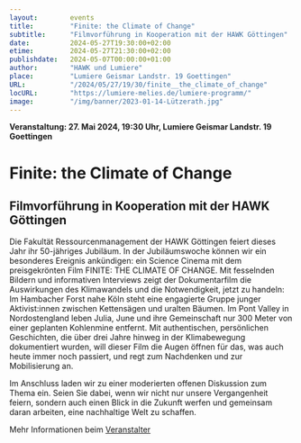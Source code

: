 ```yaml
---
layout:        events
title:         "Finite: the Climate of Change"
subtitle:      "Filmvorführung in Kooperation mit der HAWK Göttingen"
date:          2024-05-27T19:30:00+02:00
etime:         2024-05-27T21:30:00+02:00
publishdate:   2024-05-07T00:00:00+01:00
author:        "HAWK und Lumiere"
place:         "Lumiere Geismar Landstr. 19 Goettingen"
URL:           "/2024/05/27/19/30/finite__the_climate_of_change"
locURL:        "https://lumiere-melies.de/lumiere-programm/"
image:         "/img/banner/2023-01-14-Lützerath.jpg"
---
```


**Veranstaltung: 27. Mai 2024, 19:30 Uhr, Lumiere Geismar Landstr. 19 Goettingen**

Finite: the Climate of Change
===========

Filmvorführung in Kooperation mit der HAWK Göttingen
-----------
Die Fakultät Ressourcenmanagement der HAWK Göttingen feiert dieses Jahr ihr 50-jähriges Jubiläum. In der Jubiläumswoche können wir ein besonderes Ereignis ankündigen: ein Science Cinema mit dem preisgekrönten Film FINITE: THE CLIMATE OF CHANGE. Mit fesselnden Bildern und informativen Interviews zeigt der Dokumentarfilm die Auswirkungen des Klimawandels und die Notwendigkeit, jetzt zu handeln: Im Hambacher Forst nahe Köln steht eine engagierte Gruppe junger Aktivist:innen zwischen Kettensägen und uralten Bäumen. Im Pont Valley in Nordostengland leben Julia, June und ihre Gemeinschaft nur 300 Meter von einer geplanten Kohlenmine entfernt. Mit authentischen, persönlichen Geschichten, die über drei Jahre hinweg in der Klimabewegung dokumentiert wurden, will dieser Film die Augen öffnen für das, was auch heute immer noch passiert, und regt zum Nachdenken und zur Mobilisierung an.

Im Anschluss laden wir zu einer moderierten offenen Diskussion zum Thema ein. Seien Sie dabei, wenn wir nicht nur unsere Vergangenheit feiern, sondern auch einen Blick in die Zukunft werfen und gemeinsam daran arbeiten, eine nachhaltige Welt zu schaffen.


Mehr Informationen beim [Veranstalter](https://lumiere-melies.de/lumiere-programm/)
